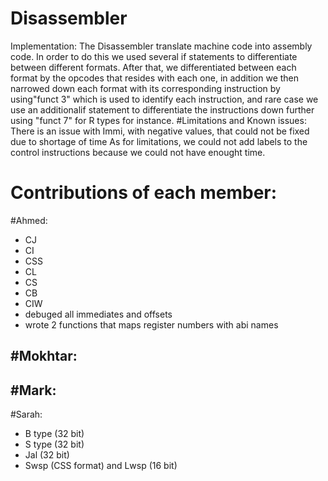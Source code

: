 # Disassembler
Implementation:
  The Disassembler translate machine code into assembly code. In order to do this we used several if statements to differentiate between different formats. After that, 
  we differentiated between each format by the opcodes that resides with each one, in addition we then narrowed down each format with its corresponding instruction by
  using"funct 3" which is used to identify each instruction, and rare case we use an additionalif statement to  differentiate the instructions down further using "funct 7"
  for R types for instance.
#Limitations and Known issues:
There is an issue with Immi, with negative values, that could not be fixed due to shortage of time
As for limitations, we could not add labels to the control instructions because we could not have enought time. 
  
# Contributions of each member:
#Ahmed:
- CJ
- CI
- CSS
- CL
- CS
- CB
- CIW
- debuged all immediates and offsets
- wrote 2 functions that maps register numbers with abi names



#Mokhtar:
  -



#Mark:
  -
#Sarah:
  - B type (32 bit)
  - S type (32 bit)
  - Jal (32 bit)
  - Swsp (CSS format) and Lwsp (16 bit)




